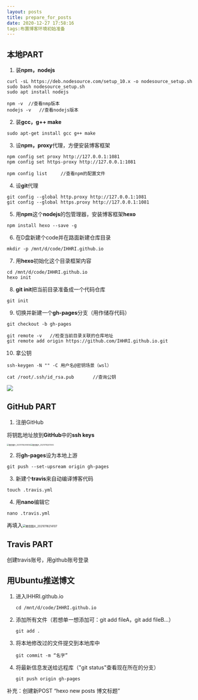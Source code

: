 ```yaml
---
layout: posts
title: prepare_for_posts
date: 2020-12-27 17:58:16
tags:布置博客环境初始准备
---
```


## 本地PART

1. 装**npm，nodejs**

```
curl -sL https://deb.nodesource.com/setup_10.x -o nodesource_setup.sh
sudo bash nodesource_setup.sh
sudo apt install nodejs
```

```
npm -v	//查看nmp版本
nodejs -v	//查看nodejs版本
```

2. 装**gcc，g++ make**

```
sudo apt-get install gcc g++ make
```

3. 设**npm，proxy**代理，方便安装博客框架

```
npm config set proxy http://127.0.0.1:1081
npm config set https-proxy http://127.0.0.1:1081
```

```
npm config list		//查看npm的配置文件
```

4. 设**git**代理

```
git config --global http.proxy http://127.0.0.1:1081
git config --global https.proxy http://127.0.0.1:1081
```

5. 用**npm**这个**nodejs**的包管理器，安装博客框架**hexo**

```
npm install hexo --save -g
```

6. 在D盘新建个code并在路面新建仓库目录

```
mkdir -p /mnt/d/code/IHHRI.github.io
```

7. 用**hexo**初始化这个目录框架内容

```
cd /mnt/d/code/IHHRI.github.io
hexo init
```

8. **git init**把当前目录准备成一个代码仓库

```
git init
```

9. 切换并新建一个**gh-pages**分支（用作储存代码）

```
git checkout -b gh-pages
```

```
git remote -v	//检查当前目录关联的仓库地址
git remote add origin https://github.com/IHHRI.github.io.git
```

10. 拿公钥

```
ssh-keygen -N "" -C 用户名@密钥场景（wsl）
```

```
cat /root/.ssh/id_rsa.pub		//查询公钥
```

![](C:\Users\Administrator\Desktop\微信图片_20210116195749.png)

## GitHub PART

1. 注册GitHub

将钥匙地址放到**GitHub**中的**ssh keys**

<img src="C:\Users\Administrator\Desktop\微信图片_20210116200658.png" alt="微信图片_20210116200658" style="zoom: 33%;" /><img src="C:\Users\Administrator\Desktop\微信图片_20210116201043.png" alt="微信图片_20210116201043" style="zoom: 33%;" />

2. 将**gh-pages**设为本地上游

```
git push --set-upsream origin gh-pages
```

3. 新建个**travis**来自动编译博客代码

```
touch .travis.yml
```

4. 用**nano**编辑它

```
nano .travis.yml
```

再填入<img src="C:\Users\Administrator\Desktop\微信图片_20210116214107.png" alt="微信图片_20210116214107" style="zoom:50%;" />

## Travis PART

创建travis账号，用github账号登录

## 用Ubuntu推送博文

1. 进入IHHRI.github.io

   ```
   cd /mnt/d/code/IHHRI.github.io 
   ```

2. 添加所有文件（若想单一想添加可：git add fileA，git add fileB...）

   ```
   git add .
   ```

3. 将本地修改过的文件提交到本地库中

   ```
   git commit -m “名字”
   ```

4. 将最新信息发送给远程库（"git status"查看现在所在的分支）

   ```
   git push origin gh-pages
   ```

补充：创建新POST  “hexo new posts 博文标题”


